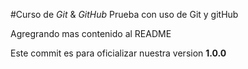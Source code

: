 #Curso de _Git_ & _GitHub_
Prueba con uso de Git y gitHub

Agregrando mas contenido al README

Este commit es para oficializar nuestra version **1.0.0**